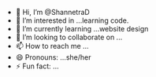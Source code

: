- 👋 Hi, I’m @ShannetraD
- 👀 I’m interested in ...learning code.
- 🌱 I’m currently learning ...website design
- 💞️ I’m looking to collaborate on ...
- 📫 How to reach me ...
- 😄 Pronouns: ...she/her
- ⚡ Fun fact: ...

<!---
ShannetraD/ShannetraD is a ✨ special ✨ repository because its `README.md` (this file) appears on your GitHub profile.
You can click the Preview link to take a look at your changes.
--->

